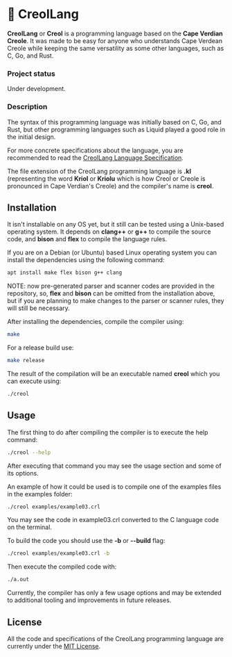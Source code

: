 # :stars: CreolLang

**CreolLang** or **Creol** is a programming language based on the **Cape Verdian Creole**. It was made to be easy for anyone who understands Cape Verdean Creole while keeping the same versatility as some other languages, such as C, Go, and Rust.

### Project status

Under development.

### Description

The syntax of this programming language was initially based on C, Go, and Rust, but other programming languages such as Liquid played a good role in the initial design.

For more concrete specifications about the language, you are recommended to read the [CreolLang Language Specification](./docs/creol-lang-spec.md).

The file extension of the CreolLang programming language is **.kl** (representing the word **Kriol** or **Kriolu** which is how Creol or Creole is pronounced in Cape Verdian's Creole) and the compiler's name is **creol**.

## Installation

It isn't installable on any OS yet, but it still can be tested using a Unix-based operating system. It depends on **clang++** or **g++** to compile the source code, and **bison** and **flex** to compile the language rules.

If you are on a Debian (or Ubuntu) based Linux operating system you can install the dependencies using the following command:

```bash
apt install make flex bison g++ clang
```

NOTE: now pre-generated parser and scanner codes are provided in the repository, so, **flex** and **bison** can be omitted from the installation above, but if you are planning to make changes to the parser or scanner rules, they will still be necessary.

After installing the dependencies, compile the compiler using:

```bash
make
```

For a release build use:

```bash
make release
```

The result of the compilation will be an executable named **creol** which you can execute using:

```bash
./creol
```

## Usage

The first thing to do after compiling the compiler is to execute the help command:

```bash
./creol --help
```

After executing that command you may see the usage section and some of its options.

An example of how it could be used is to compile one of the examples files in the examples folder:

```bash
./creol examples/example03.crl
```

You may see the code in example03.crl converted to the C language code on the terminal.

To build the code you should use the **-b** or **--build** flag:

```bash
./creol examples/example03.crl -b
```

Then execute the compiled code with:

```bash
./a.out
```

Currently, the compiler has only a few usage options and may be extended to additional tooling and improvements in future releases.
<!--
## Visuals

TODO...

## Contributing

TODO...

-->

## License

All the code and specifications of the CreolLang programming language are currently under the [MIT License](./LICENSE).

